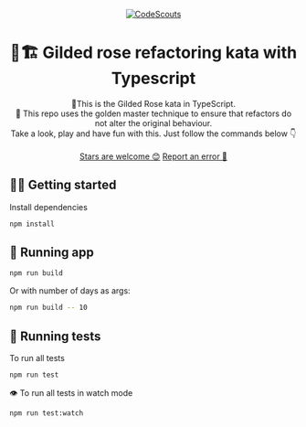 <p align="center">
  <a href="https://www.codescouts.academy/" target="_blank">
    <img alt="CodeScouts" src="https://www.codescouts.academy/images/logo-all-yellow.png" />
  </a>
</p>

<h1 align="center">
  🚀🏗️ Gilded rose refactoring kata with Typescript
</h1>

<p align="center">
  🌹This is the Gilded Rose kata in TypeScript.
  <br />
  🥇 This repo uses the golden master technique to ensure that refactors do not alter the original behaviour.
  <br />
  Take a look, play and have fun with this. Just follow the commands below 👇
  <br />
  <br />
  <a href="https://github.com/codescouts-academy/gilded-rose-typescript-refactoring/stargazers">Stars are welcome 😊</a>
  <a href="https://github.com/codescouts-academy/gilded-rose-typescript-refactoring/issues">Report an error 🐛</a>
</p>

## 🧑‍🚀 Getting started

Install dependencies

```sh
npm install
```

## 🚀 Running app

```sh
npm run build
```

Or with number of days as args:

```sh
npm run build -- 10
```

## 🧪 Running tests

To run all tests

```sh
npm run test
```

👁️ To run all tests in watch mode

```sh
npm run test:watch
```
